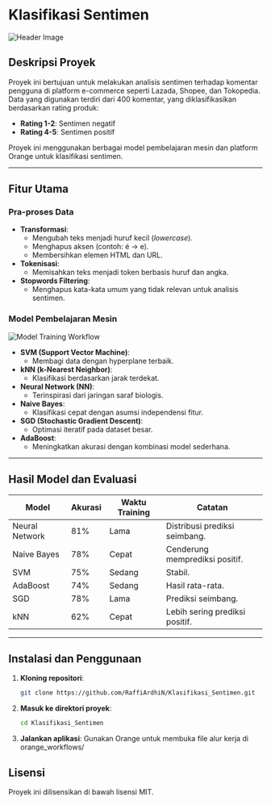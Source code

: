 # Klasifikasi Sentimen

![Header Image](images/header.png)

## Deskripsi Proyek

Proyek ini bertujuan untuk melakukan analisis sentimen terhadap komentar pengguna di platform e-commerce seperti Lazada, Shopee, dan Tokopedia. Data yang digunakan terdiri dari 400 komentar, yang diklasifikasikan berdasarkan rating produk:

- **Rating 1-2**: Sentimen negatif  
- **Rating 4-5**: Sentimen positif  

Proyek ini menggunakan berbagai model pembelajaran mesin dan platform Orange untuk klasifikasi sentimen.

---

## Fitur Utama

### Pra-proses Data
- **Transformasi**:
  - Mengubah teks menjadi huruf kecil (*lowercase*).
  - Menghapus aksen (contoh: é → e).
  - Membersihkan elemen HTML dan URL.
- **Tokenisasi**:
  - Memisahkan teks menjadi token berbasis huruf dan angka.
- **Stopwords Filtering**:
  - Menghapus kata-kata umum yang tidak relevan untuk analisis sentimen.

### Model Pembelajaran Mesin
![Model Training Workflow](images/model_training_workflow.png)
- **SVM (Support Vector Machine)**:
  - Membagi data dengan hyperplane terbaik.
- **kNN (k-Nearest Neighbor)**:
  - Klasifikasi berdasarkan jarak terdekat.
- **Neural Network (NN)**:
  - Terinspirasi dari jaringan saraf biologis.
- **Naive Bayes**:
  - Klasifikasi cepat dengan asumsi independensi fitur.
- **SGD (Stochastic Gradient Descent)**:
  - Optimasi iteratif pada dataset besar.
- **AdaBoost**:
  - Meningkatkan akurasi dengan kombinasi model sederhana.

---

## Hasil Model dan Evaluasi
| Model            | Akurasi | Waktu Training  | Catatan                         |
|------------------|---------|-----------------|---------------------------------|
| Neural Network   | 81%     | Lama            | Distribusi prediksi seimbang.  |
| Naive Bayes      | 78%     | Cepat           | Cenderung memprediksi positif. |
| SVM              | 75%     | Sedang          | Stabil.                        |
| AdaBoost         | 74%     | Sedang          | Hasil rata-rata.               |
| SGD              | 78%     | Lama            | Prediksi seimbang.             |
| kNN              | 62%     | Cepat           | Lebih sering prediksi positif. |

---

## Instalasi dan Penggunaan

1. **Kloning repositori**:
   ```bash
   git clone https://github.com/RaffiArdhiN/Klasifikasi_Sentimen.git
2. **Masuk ke direktori proyek**:
   ```bash
   cd Klasifikasi_Sentimen
3. **Jalankan aplikasi**:
   Gunakan Orange untuk membuka file alur kerja di orange_workflows/

## Lisensi

Proyek ini dilisensikan di bawah lisensi MIT.
